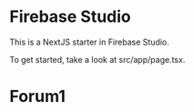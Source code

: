 # Firebase Studio

This is a NextJS starter in Firebase Studio.

To get started, take a look at src/app/page.tsx.
# Forum1
